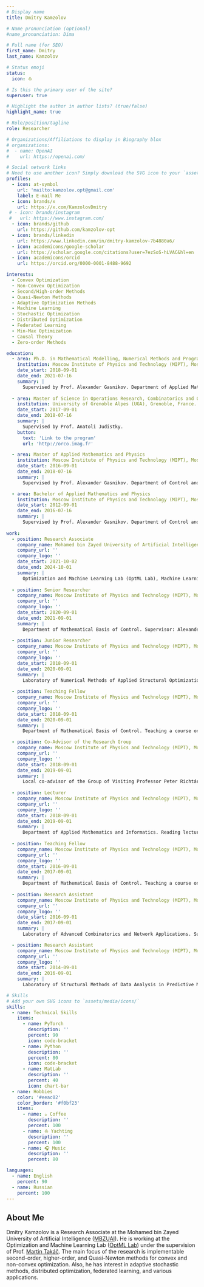 ```yaml
---
# Display name
title: Dmitry Kamzolov

# Name pronunciation (optional)
#name_pronunciation: Dima

# Full name (for SEO)
first_name: Dmitry
last_name: Kamzolov

# Status emoji
status:
  icon: ⛵️ 

# Is this the primary user of the site?
superuser: true

# Highlight the author in author lists? (true/false)
highlight_name: true

# Role/position/tagline
role: Researcher

# Organizations/Affiliations to display in Biography blox
# organizations:
#  - name: OpenAI
#    url: https://openai.com/

# Social network links
# Need to use another icon? Simply download the SVG icon to your `assets/media/icons/` folder.
profiles:
  - icon: at-symbol
    url: 'mailto:kamzolov.opt@gmail.com'
    label: E-mail Me
  - icon: brands/x
    url: https://x.com/KamzolovDmitry
 # - icon: brands/instagram
 #   url: https://www.instagram.com/
  - icon: brands/github
    url: https://github.com/kamzolov-opt
  - icon: brands/linkedin
    url: https://www.linkedin.com/in/dmitry-kamzolov-7b4880a6/
  - icon: academicons/google-scholar
    url: https://scholar.google.com/citations?user=7ezSoS-hLVAC&hl=en
  - icon: academicons/orcid
    url: https://orcid.org/0000-0001-8488-9692

interests:
  - Convex Optimization
  - Non-Convex Optimization
  - Second/High-order Methods
  - Quasi-Newton Methods
  - Adaptive Optimization Methods
  - Machine Learning
  - Stochastic Optimization
  - Distributed Optimization
  - Federated Learning
  - Min-Max Optimization
  - Causal Theory
  - Zero-order Methods

education:
  - area: Ph.D. in Mathematical Modelling, Numerical Methods and Program Complexes
    institution: Moscow Institute of Physics and Technology (MIPT), Moscow, Russia.
    date_start: 2018-09-01
    date_end: 2021-07-16
    summary: |
      Supervised by Prof. Alexander Gasnikov. Department of Applied Mathematics and Informatics (DAMI). Moscow, Russia.
      
  - area: Master of Science in Operations Research, Combinatorics and Optimization (ORCO)
    institution: University of Grenoble Alpes (UGA), Grenoble, France.
    date_start: 2017-09-01
    date_end: 2018-07-16
    summary: |
      Supervised by Prof. Anatoli Judistky.
    button:
      text: 'Link to the program'
      url: 'http://orco.imag.fr'

  - area: Master of Applied Mathematics and Physics
    institution: Moscow Institute of Physics and Technology (MIPT), Moscow, Russia.
    date_start: 2016-09-01
    date_end: 2018-07-16
    summary: |
      Supervised by Prof. Alexander Gasnikov. Department of Control and Applied Mathematics (DCAM). 

  - area: Bachelor of Applied Mathematics and Physics
    institution: Moscow Institute of Physics and Technology (MIPT), Moscow, Russia.
    date_start: 2012-09-01
    date_end: 2016-07-16
    summary: | 
      Supervised by Prof. Alexander Gasnikov. Department of Control and Applied Mathematics (DCAM). Moscow, Russia.
      
work:
  - position: Research Associate
    company_name: Mohamed bin Zayed University of Artificial Intelligence (MBZUAI), Abu Dhabi, UAE.
    company_url: ''
    company_logo: ''
    date_start: 2021-10-02
    date_end: 2024-10-01
    summary: |
      Optimization and Machine Learning Lab (OptML Lab), Machine Learning Department. Supervisor: Martin Takáč.
      
  - position: Senior Researcher
    company_name: Moscow Institute of Physics and Technology (MIPT), Moscow, Russia.
    company_url: ''
    company_logo: ''
    date_start: 2020-09-01
    date_end: 2021-09-01
    summary: |
      Department of Mathematical Basis of Control. Supervisor: Alexander Gasnikov.
      
  - position: Junior Researcher
    company_name: Moscow Institute of Physics and Technology (MIPT), Moscow, Russia.
    company_url: ''
    company_logo: ''
    date_start: 2018-09-01
    date_end: 2020-09-01
    summary: |
      Laboratory of Numerical Methods of Applied Structural Optimization. Head: Yury Evtushenko.
  
  - position: Teaching Fellow
    company_name: Moscow Institute of Physics and Technology (MIPT), Moscow, Russia.
    company_url: ''
    company_logo: ''
    date_start: 2018-09-01
    date_end: 2020-09-01
    summary: |
      Department of Mathematical Basis of Control. Teaching a course on "Optimization Methods".  

  - position: Co-Advisor of the Research Group
    company_name: Moscow Institute of Physics and Technology (MIPT), Moscow, Russia.
    company_url: ''
    company_logo: ''
    date_start: 2018-09-01
    date_end: 2019-09-01
    summary: |
      Local co-advisor of the Group of Visiting Professor Peter Richtárik on Randomized Algorithms for Distributed Optimization Problems. Supervisor: Peter Richtárik.
      
  - position: Lecturer
    company_name: Moscow Institute of Physics and Technology (MIPT), Moscow, Russia.
    company_url: ''
    company_logo: ''
    date_start: 2018-09-01
    date_end: 2019-09-01
    summary: |
      Department of Applied Mathematics and Informatics. Reading lectures for a course on "Optimization Methods".
      
  - position: Teaching Fellow
    company_name: Moscow Institute of Physics and Technology (MIPT), Moscow, Russia.
    company_url: ''
    company_logo: ''
    date_start: 2016-09-01
    date_end: 2017-09-01
    summary: |
      Department of Mathematical Basis of Control. Teaching a course on "Optimization Methods".
      
  - position: Research Assistant
    company_name: Moscow Institute of Physics and Technology (MIPT), Moscow, Russia.
    company_url: ''
    company_logo: ''
    date_start: 2016-09-01
    date_end: 2017-09-01
    summary: |
      Laboratory of Advanced Combinatorics and Network Applications. Supervisor: Alexander Gasnikov. Head: Andrei Raigorodskii.

  - position: Research Assistant
    company_name: Moscow Institute of Physics and Technology (MIPT), Moscow, Russia.
    company_url: ''
    company_logo: ''
    date_start: 2014-09-01
    date_end: 2016-09-01
    summary: |
      Laboratory of Structural Methods of Data Analysis in Predictive Modeling (PreMoLab). Supervisor: Alexander Gasnikov. Head: Vladimir Spokoiny.

# Skills
# Add your own SVG icons to `assets/media/icons/`
skills:
  - name: Technical Skills
    items:
      - name: PyTorch
        description: ''
        percent: 90
        icon: code-bracket
      - name: Python
        description: ''
        percent: 80
        icon: code-bracket
      - name: MatLab
        description: ''
        percent: 40
        icon: chart-bar
  - name: Hobbies
    color: '#eeac02'
    color_border: '#f0bf23'
    items:
      - name: ☕️ Coffee
        description: ''
        percent: 100
      - name: ⛵ Yachting
        description: ''
        percent: 100
      - name: 🎧 Music
        description: ''
        percent: 80

languages:
  - name: English
    percent: 90
  - name: Russian
    percent: 100
---
```


## About Me

Dmitry Kamzolov is a Research Associate at the Mohamed bin Zayed University of Artificial Intelligence ([MBZUAI](https://mbzuai.ac.ae)). He is working at the Optimization and Machine Learning Lab ([OptML Lab](https://optmllab.github.io)) under the supervision of Prof. [Martin Takáč](https://scholar.google.com/citations?user=qKQD-2cAAAAJ&hl=en). The main focus of the research is implementable second-order, higher-order, and Quasi-Newton methods for convex and non-convex optimization. Also, he has interest in adaptive stochastic methods, distributed optimization, federated learning, and various applications.
